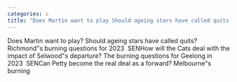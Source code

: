 ```yaml
---
categories: c
title: "Does Martin want to play Should ageing stars have called quits Richmonds burning questions for 2023  SEN"
---
```

Does Martin want to play? Should ageing stars have called quits? Richmond"s burning questions for 2023&nbsp;&nbsp;SENHow will the Cats deal with the impact of Selwood"s departure? The burning questions for Geelong in 2023&nbsp;&nbsp;SENCan Petty become the real deal as a forward? Melbourne"s burning